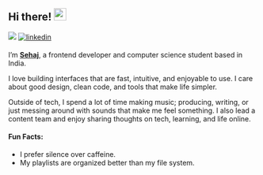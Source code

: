 ## Hi there! <img src="https://emojis.slackmojis.com/emojis/images/1536351075/4594/blob-wave.gif" width="25"/>

<a href = "mailto:arorasehajbir@gmail.com"><img src="https://img.shields.io/badge/-Gmail-%23333?style=for-the-badge&logo=gmail&logoColor=white" target="_blank"></a>
<a href="https://linkedin.com/in/arorasehajbir" target="_blank">
<img src="https://img.shields.io/badge/linkedin-%231E77B5.svg?&style=for-the-badge&logo=linkedin&logoColor=white" alt=linkedin style="margin-bottom: 5px;" />
</a>

I’m [**Sehaj**](https://www.linkedin.com/in/arorasehajbir/), a frontend developer and computer science student based in India.

I love building interfaces that are fast, intuitive, and enjoyable to use. I care about good design, clean code, and tools that make life simpler.

Outside of tech, I spend a lot of time making music; producing, writing, or just messing around with sounds that make me feel something. I also lead a content team and enjoy sharing thoughts on tech, learning, and life online.

#### Fun Facts:

* I prefer silence over caffeine.
* My playlists are organized better than my file system.
